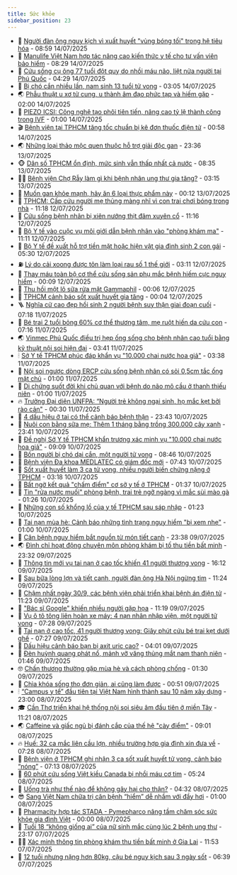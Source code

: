 ```yaml
---
title: Sức khỏe
sidebar_position: 23
---
```


<!-- dantri-suc-khoe:START -->
- 🤔 [Người đàn ông nguy kịch vì xuất huyết &quot;vùng bóng tối&quot; trong hệ tiêu hóa](https://dantri.com.vn/suc-khoe/nguoi-dan-ong-nguy-kich-vi-xuat-huyet-vung-bong-toi-trong-he-tieu-hoa-20250714145147791.htm) - 08:59 14/07/2025
- 🚦 [Manulife Việt Nam hợp tác nâng cao kiến thức y tế cho tư vấn viên bảo hiểm](https://dantri.com.vn/suc-khoe/manulife-viet-nam-hop-tac-nang-cao-kien-thuc-y-te-cho-tu-van-vien-bao-hiem-20250714150650356.htm) - 08:29 14/07/2025
- 🤖 [Cứu sống cụ ông 77 tuổi đột quỵ do nhồi máu não, liệt nửa người tại Phú Quốc](https://dantri.com.vn/suc-khoe/cuu-song-cu-ong-77-tuoi-dot-quy-do-nhoi-mau-nao-liet-nua-nguoi-tai-phu-quoc-20250714110805056.htm) - 04:29 14/07/2025
- 🐻 [Bị chó cắn nhiều lần, nam sinh 13 tuổi tử vong](https://dantri.com.vn/suc-khoe/bi-cho-can-nhieu-lan-nam-sinh-13-tuoi-tu-vong-20250714093930768.htm) - 03:05 14/07/2025
- 🌏 [Phẫu thuật u xơ tử cung, u thành âm đạo phức tạp và hiếm gặp](https://dantri.com.vn/suc-khoe/phau-thuat-u-xo-tu-cung-u-thanh-am-dao-phuc-tap-va-hiem-gap-20250713175932245.htm) - 02:00 14/07/2025
- 👺 [PIEZO ICSI: Công nghệ tạo phôi tiên tiến, nâng cao tỷ lệ thành công trong IVF](https://dantri.com.vn/suc-khoe/piezo-icsi-cong-nghe-tao-phoi-tien-tien-nang-cao-ty-le-thanh-cong-trong-ivf-20250710103404819.htm) - 01:00 14/07/2025
- 🎬 [Bệnh viện tại TPHCM tăng tốc chuẩn bị kê đơn thuốc điện tử](https://dantri.com.vn/suc-khoe/benh-vien-tai-tphcm-tang-toc-chuan-bi-ke-don-thuoc-dien-tu-20250709163035325.htm) - 00:58 14/07/2025
- 🌏 [Những loại thảo mộc quen thuộc hỗ trợ giải độc gan](https://dantri.com.vn/suc-khoe/nhung-loai-thao-moc-quen-thuoc-ho-tro-giai-doc-gan-20250713111556285.htm) - 23:36 13/07/2025
- 🐵 [Dân số TPHCM ổn định, mức sinh vẫn thấp nhất cả nước](https://dantri.com.vn/suc-khoe/dan-so-tphcm-on-dinh-muc-sinh-van-thap-nhat-ca-nuoc-20250713115521912.htm) - 08:35 13/07/2025
- 👨‍🏫 [Bệnh viện Chợ Rẫy làm gì khi bệnh nhân ung thư gia tăng?](https://dantri.com.vn/suc-khoe/benh-vien-cho-ray-lam-gi-khi-benh-nhan-ung-thu-gia-tang-20250713083553980.htm) - 03:15 13/07/2025
- 🤗 [Muốn gan khỏe mạnh, hãy ăn 6 loại thực phẩm này](https://dantri.com.vn/suc-khoe/muon-gan-khoe-manh-hay-an-6-loai-thuc-pham-nay-20250712204436837.htm) - 00:12 13/07/2025
- 🫶 [TPHCM: Cấp cứu người mẹ thủng màng nhĩ vì con trai chơi bóng trong nhà](https://dantri.com.vn/suc-khoe/tphcm-cap-cuu-nguoi-me-thung-mang-nhi-vi-con-trai-choi-bong-trong-nha-20250712172136608.htm) - 11:18 12/07/2025
- 🙉 [Cứu sống bệnh nhân bị xiên nướng thịt đâm xuyên cổ](https://dantri.com.vn/suc-khoe/cuu-song-benh-nhan-bi-xien-nuong-thit-dam-xuyen-co-20250712073655177.htm) - 11:16 12/07/2025
- 🦅 [Bộ Y tế vào cuộc vụ môi giới dẫn bệnh nhân vào &quot;phòng khám ma&quot;](https://dantri.com.vn/suc-khoe/bo-y-te-vao-cuoc-vu-moi-gioi-dan-benh-nhan-vao-phong-kham-ma-20250712164946235.htm) - 11:11 12/07/2025
- 🐘 [Bộ Y tế đề xuất hỗ trợ tiền mặt hoặc hiện vật gia đình sinh 2 con gái](https://dantri.com.vn/suc-khoe/bo-y-te-de-xuat-ho-tro-tien-mat-hoac-hien-vat-gia-dinh-sinh-2-con-gai-20250712121911013.htm) - 05:30 12/07/2025
- ⛽️ [Lý do cải xoong được tôn làm loại rau số 1 thế giới](https://dantri.com.vn/suc-khoe/ly-do-cai-xoong-duoc-ton-lam-loai-rau-so-1-the-gioi-20250711210457070.htm) - 03:11 12/07/2025
- 🤡 [Thay máu toàn bộ cơ thể cứu sống sản phụ mắc bệnh hiếm cực nguy hiểm](https://dantri.com.vn/suc-khoe/thay-mau-toan-bo-co-the-cuu-song-san-phu-mac-benh-hiem-cuc-nguy-hiem-20250712020541129.htm) - 00:09 12/07/2025
- 💼 [Thu hồi một lô sữa rửa mặt Gammaphil](https://dantri.com.vn/suc-khoe/thu-hoi-mot-lo-sua-rua-mat-gammaphil-20250711195712384.htm) - 00:06 12/07/2025
- 🤔 [TPHCM cảnh báo sốt xuất huyết gia tăng](https://dantri.com.vn/suc-khoe/tphcm-canh-bao-sot-xuat-huyet-gia-tang-20250712024727652.htm) - 00:04 12/07/2025
- 🪜 [Nghĩa cử cao đẹp hồi sinh 2 người bệnh suy thận giai đoạn cuối](https://dantri.com.vn/suc-khoe/nghia-cu-cao-dep-hoi-sinh-2-nguoi-benh-suy-than-giai-doan-cuoi-20250711120516749.htm) - 07:18 11/07/2025
- 📝 [Bé trai 2 tuổi bỏng 60% cơ thể thương tâm, mẹ ruột hiến da cứu con](https://dantri.com.vn/suc-khoe/be-trai-2-tuoi-bong-60-co-the-thuong-tam-me-ruot-hien-da-cuu-con-20250711115144195.htm) - 07:16 11/07/2025
- 🌏 [Vinmec Phú Quốc điều trị hẹp ống sống cho bệnh nhân cao tuổi bằng kỹ thuật nội soi hiện đại](https://dantri.com.vn/suc-khoe/vinmec-phu-quoc-dieu-tri-hep-ong-song-cho-benh-nhan-cao-tuoi-bang-ky-thuat-noi-soi-hien-dai-20250711103334490.htm) - 03:41 11/07/2025
- 🕯 [Sở Y tế TPHCM phúc đáp khẩn vụ &quot;10.000 chai nước hoa giả&quot;](https://dantri.com.vn/suc-khoe/so-y-te-tphcm-phuc-dap-khan-vu-10000-chai-nuoc-hoa-gia-20250711021317085.htm) - 03:38 11/07/2025
- 🦍 [Nội soi ngược dòng ERCP cứu sống bệnh nhân có sỏi 0,5cm tắc ống mật chủ](https://dantri.com.vn/suc-khoe/noi-soi-nguoc-dong-ercp-cuu-song-benh-nhan-co-soi-05cm-tac-ong-mat-chu-20250710100858282.htm) - 01:00 11/07/2025
- 🌈 [Di chứng suốt đời khi chủ quan với bệnh do não mô cầu ở thanh thiếu niên](https://dantri.com.vn/suc-khoe/di-chung-suot-doi-khi-chu-quan-voi-benh-do-nao-mo-cau-o-thanh-thieu-nien-20250610194131096.htm) - 01:00 11/07/2025
- 🔥 [Trưởng Đại diện UNFPA: “Người trẻ không ngại sinh, họ mắc kẹt bởi rào cản&quot;](https://dantri.com.vn/suc-khoe/truong-dai-dien-unfpa-nguoi-tre-khong-ngai-sinh-ho-mac-ket-boi-rao-can-20250710180935964.htm) - 00:30 11/07/2025
- 🌊 [4 dấu hiệu ở tai có thể cảnh báo bệnh thận](https://dantri.com.vn/suc-khoe/4-dau-hieu-o-tai-co-the-canh-bao-benh-than-20250710171025763.htm) - 23:43 10/07/2025
- 🚦 [Nuôi con bằng sữa mẹ: Thêm 1 tháng bằng trồng 300.000 cây xanh](https://dantri.com.vn/suc-khoe/nuoi-con-bang-sua-me-them-1-thang-bang-trong-300000-cay-xanh-20250710091143558.htm) - 23:41 10/07/2025
- 🤖 [Đề nghị Sở Y tế TPHCM khẩn trương xác minh vụ &quot;10.000 chai nước hoa giả&quot;](https://dantri.com.vn/suc-khoe/de-nghi-so-y-te-tphcm-khan-truong-xac-minh-vu-10000-chai-nuoc-hoa-gia-20250710155945123.htm) - 09:09 10/07/2025
- 🤡 [Bốn người bị chó dại cắn, một người tử vong](https://dantri.com.vn/suc-khoe/bon-nguoi-bi-cho-dai-can-mot-nguoi-tu-vong-20250710121047783.htm) - 08:46 10/07/2025
- 💂 [Bệnh viện Đa khoa MEDLATEC có giám đốc mới](https://dantri.com.vn/suc-khoe/benh-vien-da-khoa-medlatec-co-giam-doc-moi-20250710142204793.htm) - 07:43 10/07/2025
- 🦄 [Sốt xuất huyết làm 3 ca tử vong, nhiều người biến chứng nặng ở TPHCM](https://dantri.com.vn/suc-khoe/sot-xuat-huyet-lam-3-ca-tu-vong-nhieu-nguoi-bien-chung-nang-o-tphcm-20250710020821916.htm) - 03:18 10/07/2025
- 🧠 [Bất ngờ kết quả &quot;chấm điểm&quot; cơ sở y tế ở TPHCM](https://dantri.com.vn/suc-khoe/bat-ngo-ket-qua-cham-diem-co-so-y-te-o-tphcm-20250710082251293.htm) - 01:37 10/07/2025
- 🤖 [Tin &quot;rửa nước muối&quot; phòng bệnh, trai trẻ ngỡ ngàng vì mắc sùi mào gà](https://dantri.com.vn/suc-khoe/tin-rua-nuoc-muoi-phong-benh-trai-tre-ngo-ngang-vi-mac-sui-mao-ga-20250710073924264.htm) - 01:26 10/07/2025
- 💼 [Những con số khổng lồ của y tế TPHCM sau sáp nhập](https://dantri.com.vn/suc-khoe/nhung-con-so-khong-lo-cua-y-te-tphcm-sau-sap-nhap-20250709192424980.htm) - 01:23 10/07/2025
- 🧰 [Tai nạn mùa hè: Cảnh báo những tình trạng nguy hiểm &quot;bị xem nhẹ&quot;](https://dantri.com.vn/suc-khoe/tai-nan-mua-he-canh-bao-nhung-tinh-trang-nguy-hiem-bi-xem-nhe-20250710020544164.htm) - 01:00 10/07/2025
- 🎉 [Căn bệnh nguy hiểm bắt nguồn từ món tiết canh](https://dantri.com.vn/suc-khoe/can-benh-nguy-hiem-bat-nguon-tu-mon-tiet-canh-20250709111441431.htm) - 23:38 09/07/2025
- 🌏 [Đình chỉ hoạt động chuyên môn phòng khám bị tố thu tiền bất minh](https://dantri.com.vn/suc-khoe/dinh-chi-hoat-dong-chuyen-mon-phong-kham-bi-to-thu-tien-bat-minh-20250709221242585.htm) - 23:32 09/07/2025
- 📝 [Thông tin mới vụ tai nạn ở cao tốc khiến 41 người thương vong](https://dantri.com.vn/suc-khoe/thong-tin-moi-vu-tai-nan-o-cao-toc-khien-41-nguoi-thuong-vong-20250709223924330.htm) - 16:12 09/07/2025
- 🧠 [Sau bữa lòng lợn và tiết canh, người đàn ông Hà Nội ngừng tim](https://dantri.com.vn/suc-khoe/sau-bua-long-lon-va-tiet-canh-nguoi-dan-ong-ha-noi-ngung-tim-20250709173858742.htm) - 11:24 09/07/2025
- 🚀 [Chậm nhất ngày 30/9, các bệnh viện phải triển khai bệnh án điện tử](https://dantri.com.vn/suc-khoe/cham-nhat-ngay-309-cac-benh-vien-phai-trien-khai-benh-an-dien-tu-20250709154647650.htm) - 11:23 09/07/2025
- 💯 [&quot;Bác sĩ Google&quot; khiến nhiều người gặp họa](https://dantri.com.vn/suc-khoe/bac-si-google-khien-nhieu-nguoi-gap-hoa-20250709190300035.htm) - 11:19 09/07/2025
- 🫶 [Vụ ô tô tông liên hoàn xe máy: 4 nạn nhân nhập viện, một người tử vong](https://dantri.com.vn/suc-khoe/vu-o-to-tong-lien-hoan-xe-may-4-nan-nhan-nhap-vien-mot-nguoi-tu-vong-20250709142608449.htm) - 07:28 09/07/2025
- 👹 [Tai nạn ở cao tốc, 41 người thương vong: Giây phút cứu bé trai kẹt dưới ghế](https://dantri.com.vn/suc-khoe/tai-nan-o-cao-toc-41-nguoi-thuong-vong-giay-phut-cuu-be-trai-ket-duoi-ghe-20250709142306873.htm) - 07:27 09/07/2025
- 🤩 [Dấu hiệu cảnh báo bạn bị axit uric cao?](https://dantri.com.vn/suc-khoe/dau-hieu-canh-bao-ban-bi-axit-uric-cao-20250709104155038.htm) - 04:01 09/07/2025
- 🌊 [Đèn huỳnh quang phát nổ, mảnh vỡ văng thủng mắt nam thanh niên](https://dantri.com.vn/suc-khoe/den-huynh-quang-phat-no-manh-vo-vang-thung-mat-nam-thanh-nien-20250709080336485.htm) - 01:46 09/07/2025
- 🤓 [Chấn thương thường gặp mùa hè và cách phòng chống](https://dantri.com.vn/suc-khoe/chan-thuong-thuong-gap-mua-he-va-cach-phong-chong-20250708113642636.htm) - 01:30 09/07/2025
- 🌝 [Chìa khóa sống thọ đơn giản, ai cũng làm được](https://dantri.com.vn/suc-khoe/chia-khoa-song-tho-don-gian-ai-cung-lam-duoc-20250709073432702.htm) - 00:51 09/07/2025
- 🕯 [“Campus y tế” đầu tiên tại Việt Nam hình thành sau 10 năm xây dựng](https://dantri.com.vn/suc-khoe/campus-y-te-dau-tien-tai-viet-nam-hinh-thanh-sau-10-nam-xay-dung-20250708231839091.htm) - 23:00 08/07/2025
- 🎓 [Cần Thơ triển khai hệ thống nội soi siêu âm đầu tiên ở miền Tây](https://dantri.com.vn/suc-khoe/can-tho-trien-khai-he-thong-noi-soi-sieu-am-dau-tien-o-mien-tay-20250708140145508.htm) - 11:21 08/07/2025
- 🌏 [Caffeine và giấc ngủ bị đánh cắp của thế hệ &quot;cày điểm&quot;](https://dantri.com.vn/suc-khoe/caffeine-va-giac-ngu-bi-danh-cap-cua-the-he-cay-diem-20250629220633955.htm) - 09:01 08/07/2025
- 🔥 [Huế: 32 ca mắc liên cầu lợn, nhiều trường hợp gia đình xin đưa về](https://dantri.com.vn/suc-khoe/hue-32-ca-mac-lien-cau-lon-nhieu-truong-hop-gia-dinh-xin-dua-ve-20250708135947105.htm) - 07:28 08/07/2025
- 📝 [Bệnh viện ở TPHCM ghi nhận 3 ca sốt xuất huyết tử vong, cảnh báo “nóng”](https://dantri.com.vn/suc-khoe/benh-vien-o-tphcm-ghi-nhan-3-ca-sot-xuat-huyet-tu-vong-canh-bao-nong-20250708131930738.htm) - 07:13 08/07/2025
- 🧠 [60 phút cứu sống Việt kiều Canada bị nhồi máu cơ tim](https://dantri.com.vn/suc-khoe/60-phut-cuu-song-viet-kieu-canada-bi-nhoi-mau-co-tim-20250708110706495.htm) - 05:24 08/07/2025
- 🦅 [Uống trà như thế nào để không gây hại cho thận?](https://dantri.com.vn/suc-khoe/uong-tra-nhu-the-nao-de-khong-gay-hai-cho-than-20250629184639666.htm) - 04:32 08/07/2025
- 😎 [Sang Việt Nam chữa trị căn bệnh “hiểm” dễ nhầm với đầy hơi](https://dantri.com.vn/suc-khoe/sang-viet-nam-chua-tri-can-benh-hiem-de-nham-voi-day-hoi-20250707155857334.htm) - 01:00 08/07/2025
- 🎉 [Pharmacity hợp tác STADA - Pymepharco nâng tầm chăm sóc sức khỏe gia đình Việt](https://dantri.com.vn/suc-khoe/pharmacity-hop-tac-stada-pymepharco-nang-tam-cham-soc-suc-khoe-gia-dinh-viet-20250707225434285.htm) - 00:00 08/07/2025
- 🫣 [Tuổi 18 “không giống ai” của nữ sinh mắc cùng lúc 2 bệnh ung thư](https://dantri.com.vn/suc-khoe/tuoi-18-khong-giong-ai-cua-nu-sinh-mac-cung-luc-2-benh-ung-thu-20250707064524903.htm) - 23:17 07/07/2025
- 🧑‍🏫 [Xác minh thông tin phòng khám thu tiền bất minh ở Gia Lai](https://dantri.com.vn/suc-khoe/xac-minh-thong-tin-phong-kham-thu-tien-bat-minh-o-gia-lai-20250707151446100.htm) - 11:53 07/07/2025
- 🥷 [12 tuổi nhưng nặng hơn 80kg, cậu bé nguy kịch sau 3 ngày sốt](https://dantri.com.vn/suc-khoe/12-tuoi-nhung-nang-hon-80kg-cau-be-nguy-kich-sau-3-ngay-sot-20250707125116942.htm) - 06:39 07/07/2025<!-- dantri-suc-khoe:END -->
